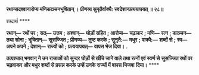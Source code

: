 **रथान्सदश्वानारोप्य मणिकाञ्चनभूषितान् ।** **प्रीणय्य सुनृतैर्वाक्यै: स्वदेशान्प्रत्ययापयत् ॥ २८॥** 

शब्दार्थ **** 

**रथान्—** **रथों पर** **; सत्—** **उत्तम** **; अश्वान्—** **घोड़ों सहित** **; आरोप्य—** **चढ़ाकर** **; मणि—** **रत्न** **; काञ्चन—** **तथा सोना** **; भूषितान्—** **सुसज्जित** **; प्रीणय्य—** **तुष्ट करके** **; सुनृतै:—** **मधुर** **; वाक्यै:—** **शब्दों से** **; स्व—** **अपने अपने** **; देशान्—** **राज्यों को** **; प्रत्ययापयत्—** **वापस भेज दिया।** **.** 

**तत्पश्चात् भगवान् ने उन राजाओं को सुन्दर घोड़ों से खींचे जाने वाले तथा रत्नों एवं स्वर्ण से** **सुसज्जित रथों पर चढ़वाकर और मधुर शब्दों से प्रसन्न करके उन्हें उनके राज्यों में वापस भिजवा** **दिया।** **** 